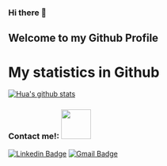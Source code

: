 ### Hi there 👋
## Welcome to my Github Profile




# My statistics in Github
[![Hua's github stats](https://github-readme-stats.vercel.app/api?username=Daniel-Corral&show_icons=true&theme=dark)](https://github.com/Daniel-Corral/github-readme-stats)


### Contact me!: <img src="https://www.animatedimages.org/data/media/325/animated-telephone-image-0081.gif" width="60px">

[![Linkedin Badge](https://img.shields.io/badge/-Daniel_Corral_Ruiz-blue?style=flat-square&logo=Linkedin&logoColor=white&link=https://www.linkedin.com/in/danielcorralruiz/)](https://www.linkedin.com/in/danielcorralruiz/)
[![Gmail Badge](https://img.shields.io/badge/-danicorral8@gmail.com-c14438?style=flat-square&logo=Gmail&logoColor=white&link=mailto:danicorral8@gmail.com)](mailto:'danicorral8@gmail.com')
